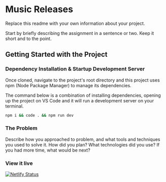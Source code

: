 # Music Releases

Replace this readme with your own information about your project.

Start by briefly describing the assignment in a sentence or two. Keep it short and to the point.

## Getting Started with the Project

### Dependency Installation & Startup Development Server

Once cloned, navigate to the project's root directory and this project uses npm (Node Package Manager) to manage its dependencies.

The command below is a combination of installing dependencies, opening up the project on VS Code and it will run a development server on your terminal.

```bash
npm i && code . && npm run dev
```

### The Problem

Describe how you approached to problem, and what tools and techniques you used to solve it. How did you plan? What technologies did you use? If you had more time, what would be next?

### View it live
[![Netlify Status](https://api.netlify.com/api/v1/badges/5761ea7c-9a37-4a96-b4ac-c4db62484435/deploy-status)](https://app.netlify.com/sites/yifan-music-releases-vite/deploys)

